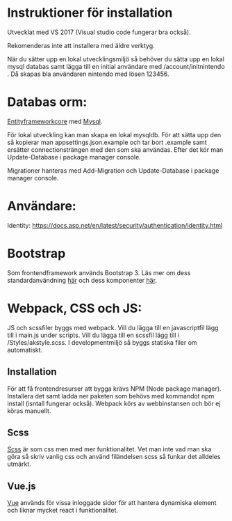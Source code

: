 # Instruktioner för installation

Utvecklat med VS 2017 (Visual studio code fungerar bra också).

Rekomenderas inte att installera med äldre verktyg.

När du sätter upp en lokal utvecklingsmiljö så behöver du sätta upp en lokal mysql databas samt lägga till en initial användare med /account/initnintendo . Då skapas bla användaren nintendo med lösen 123456.

# Databas orm:
[Entityframeworkcore](https://docs.efproject.net/en/latest/) med [Mysql](https://www.mysql.com/). <br />

För lokal utveckling kan man skapa en lokal mysqldb. För att sätta upp den så kopierar man 
appsettings.json.example och tar bort .example samt ersätter connectionsträngen med den som ska användas. Efter det kör man Update-Database i package manager console.

Migrationer hanteras med Add-Migration och Update-Database i package manager console.

# Användare:
Identity: 
https://docs.asp.net/en/latest/security/authentication/identity.html

# Bootstrap
Som frontendframework används Bootstrap 3. Läs mer om dess standardanvändning [här](http://getbootstrap.com/css/) och dess komponenter [här](http://getbootstrap.com/components/).

# Webpack, CSS och JS:

JS och scssfiler byggs med webpack. Vill du lägga till en javascriptfil lägg till i main.js under scripts. Vill du lägga till en scssfil lägg till i /Styles/akstyle.scss. I developmentmiljö så byggs statiska filer om automatiskt.

## Installation

För att få frontendresurser att bygga krävs NPM (Node package manager). Installera det samt ladda ner paketen som behövs med kommandot npm install (isntall fungerar också). Webpack körs av webbinstansen och bör ej köras manuellt.

## Scss

[Scss](http://sass-lang.com/guide) är som css men med mer funktionalitet. Vet man inte vad man ska göra så skriv vanlig css och använd filändelsen scss så funkar det alldeles utmärkt.

## Vue.js

[Vue](https://vuejs.org/) används för vissa inloggade sidor för att hantera dynamiska element och liknar mycket react i funktionalitet.
